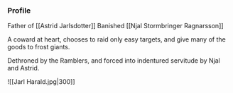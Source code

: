 ### Profile
Father of [[Astrid Jarlsdotter]]
Banished [[Njal Stormbringer Ragnarsson]]

A coward at heart, chooses to raid only easy targets, and give many of the goods to frost giants.

Dethroned by the Ramblers, and forced into indentured servitude by Njal and Astrid.

![[Jarl Harald.jpg|300]]
